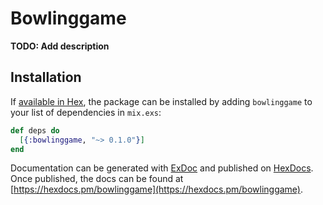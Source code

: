 # Bowlinggame

**TODO: Add description**

## Installation

If [available in Hex](https://hex.pm/docs/publish), the package can be installed
by adding `bowlinggame` to your list of dependencies in `mix.exs`:

```elixir
def deps do
  [{:bowlinggame, "~> 0.1.0"}]
end
```

Documentation can be generated with [ExDoc](https://github.com/elixir-lang/ex_doc)
and published on [HexDocs](https://hexdocs.pm). Once published, the docs can
be found at [https://hexdocs.pm/bowlinggame](https://hexdocs.pm/bowlinggame).

